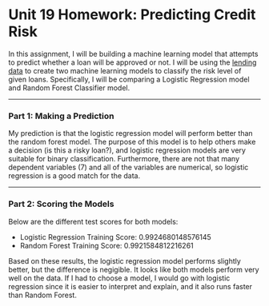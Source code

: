 # Unit 19 Homework: Predicting Credit Risk

In this assignment, I will be building a machine learning model that attempts to predict whether a loan will be approved or not. I will be using the [lending data](Resources/lending_data.csv) to create two machine learning models to classify the risk level of given loans. Specifically, I will be comparing a Logistic Regression model and Random Forest Classifier model.

<hr>

### **Part 1**: Making a Prediction
My prediction is that the logistic regression model will perform better than the random forest model. The purpose of this model is to help others make a decision (is this a risky loan?), and logistic regression models are very suitable for binary classification. Furthermore, there are not that many dependent variables (7) and all of the variables are numerical, so logistic regression is a good match for the data.

<hr>

### **Part 2**: Scoring the Models
Below are the different test scores for both models:
- Logistic Regression Training Score: 0.9924680148576145
- Random Forest Training Score: 0.9921584812216261

Based on these results, the logistic regression model performs slightly better, but the difference is negigible. It looks like both models perform very well on the data. If I had to choose a model, I would go with logistic regression since it is easier to interpret and explain, and it also runs faster than Random Forest.
